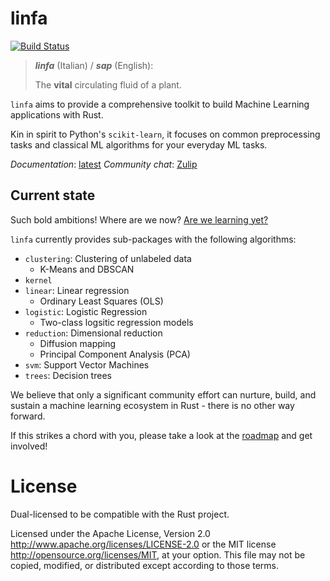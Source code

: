 # linfa

[![Build Status](https://travis-ci.org/rust-ml/linfa.svg?branch=master)](https://travis-ci.org/rust-ml/linfa)

> _**linfa**_ (Italian) / _**sap**_ (English):
> 
> The **vital** circulating fluid of a plant.


`linfa` aims to provide a comprehensive toolkit to build Machine Learning applications with Rust.

Kin in spirit to Python's `scikit-learn`, it focuses on common preprocessing tasks and classical ML algorithms for your everyday ML tasks.

_Documentation_: [latest](https://docs.rs/linfa)
_Community chat_: [Zulip](https://rust-ml.zulipchat.com/)

## Current state

Such bold ambitions! Where are we now? [Are we learning yet?](http://www.arewelearningyet.com/)

`linfa` currently provides sub-packages with the following algorithms: 
- `clustering`: Clustering of unlabeled data
    - K-Means and DBSCAN
- `kernel`    
- `linear`: Linear regression 
    - Ordinary Least Squares (OLS)
- `logistic`: Logistic Regression
    - Two-class logsitic regression models
- `reduction`: Dimensional reduction
    - Diffusion mapping
    - Principal Component Analysis (PCA)
- `svm`: Support Vector Machines
- `trees`: Decision trees

We believe that only a significant community effort can nurture, build, and sustain a machine learning ecosystem in Rust - there is no other way forward.

If this strikes a chord with you, please take a look at the [roadmap](https://github.com/rust-ml/linfa/issues) and get involved!

# License
Dual-licensed to be compatible with the Rust project.

Licensed under the Apache License, Version 2.0 http://www.apache.org/licenses/LICENSE-2.0 or the MIT license http://opensource.org/licenses/MIT, at your option. This file may not be copied, modified, or distributed except according to those terms.
